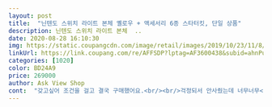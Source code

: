 ```yaml
---
layout: post 
title:  "닌텐도 스위치 라이트 본체 옐로우 + 액세서리 6종 스타터킷, 단일 상품" 
description: 닌텐도 스위치 라이트 본체  ..
date: 2020-08-28 16:10:30 
img: https://static.coupangcdn.com/image/retail/images/2019/10/23/11/8/307708ff-69a6-445b-9f04-0099408224f8.jpg 
linkUrl: https://link.coupang.com/re/AFFSDP?lptag=AF3600438&subid=ahnPublicAsk&pageKey=323457060&itemId=1035673491&vendorItemId=5488631717&traceid=V0-113-85356bf24211ef1e 
categories: [1020] 
color: BD24A9 
price: 269000 
author: Ask View Shop 
cont:  "갖고싶어 조건을 걸고 결국 구매했어요.<br/><br/>걱정되서 안사줬는데 너무너무<br/>너무 좋아요 대박!!!!<br/>딸아이들이 서로 하려고 난리네요.<br/><br/>로켓이라 시켯습니다.<br/> 닌텐도 스위치 물량 종범해서 라이트 샀습니다.<br/> 4월 16일날 라이트 코랄 컬러 나온데요... <br/> 케이스는 새로 살예정입니다 게임 오래하니까 발열이 좀 있는데(충전하면서 젤다 돌림) 케이스때문에 열이 좀 늦게 빠지는 느낌입니다.<br/> 나머진 다 괜찮아요.<br/> 일단 로켓이니까 전날 오후에 주문하고 담날 아침부터 게임 가능한 점이 최고죵<br/>아이들이 예전부터 사달라 했었는데<br/>캐릭터들이 참 귀엽고 신기해요.<br/><br/>쿠페이로 사서 13000원 정도 할인된 가격ㅇㅔ 구매했어요!!!<br/>필름은 강화유리 필름이에요!!!!<br/>한번 빠져들면 잠 안자고 할까봐<br/>확실히 케이스는 넘 불투명해서 크리스탈 케이스 끼워서 쓰고있어요<br/>" 
---
```

